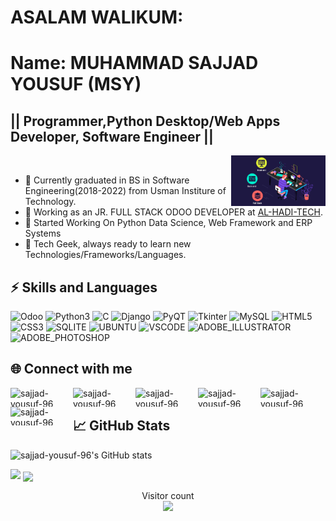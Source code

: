 # ASALAM WALIKUM: 
# Name: MUHAMMAD SAJJAD YOUSUF (MSY)

## || Programmer,Python Desktop/Web Apps Developer, Software Engineer ||

<div>

<img width="30%" src="image.gif" align="right" />



<br />
<ul>
<li>👷 Currently graduated in BS in Software Engineering(2018-2022) from Usman Institure of Technology. </li>
<li>💼 Working as an JR. FULL STACK ODOO DEVELOPER at <a href="https://alhaditech.com/"> AL-HADI-TECH</a>. </li>
<li>🔭 Started Working On Python Data Science, Web Framework and ERP Systems</li>
<li>🌱 Tech Geek, always ready to learn new Technologies/Frameworks/Languages.</li>
</ul>

</div>

## ⚡ Skills and Languages
![Odoo](https://img.shields.io/badge/Odoo-ca03fc?style=flat-square&logo=Odoo&logoColor=Pink)
![Python3](https://img.shields.io/badge/Python-3776AB?style=flat-square&logo=python&logoColor=white)
![C](https://img.shields.io/badge/C-276DC2?style=flat-square&logo=C&logoColor=white)
![Django](https://img.shields.io/badge/Django-092e20?style=flat-square&logo=Django&logoColor=white)
![PyQT](https://img.shields.io/badge/PyQt-0d544f?style=flat-square&logo=Qt&logoColor=white)
![Tkinter](https://img.shields.io/badge/Tkinter-3859a3?style=flat-square&logo=Tkinter&logoColor=white)
![MySQL](https://img.shields.io/badge/MySQL-4479A1?style=flat-square&logo=MySQL&logoColor=white)
![HTML5](https://img.shields.io/badge/HTML5-e34c26?style=flat-square&logo=Html5&logoColor=white)
![CSS3](https://img.shields.io/badge/CSS3-264de4?style=flat-square&logo=Css3&logoColor=white)
![SQLITE](https://img.shields.io/badge/SQLite-07405E?style=flat-square&logo=sqlite&logoColor=white)
![UBUNTU](https://img.shields.io/badge/Ubuntu-E95420?style=flat-square&logo=ubuntu&logoColor=white)
![VSCODE](https://img.shields.io/badge/Visual_Studio_Code-0078D4?style=flat-square&logo=visual%20studio%20code&logoColor=white)
![ADOBE_ILLUSTRATOR](https://img.shields.io/badge/Adobe%20Illustrator-FF9A00?style=flat-square&logo=adobe%20illustrator&logoColor=white)
![ADOBE_PHOTOSHOP](https://img.shields.io/badge/Adobe%20Photoshop-31A8FF?style=flat-square&logo=Adobe%20Photoshop&logoColor=black)

## 🌐 Connect with me
[<img align="left" alt="sajjad-yousuf-96 Twitter" height="30px" width="100px" src="https://img.shields.io/badge/Twitter-1DA1F2?style=for-the-badge&logo=Twitter&logoColor=white" />][twitter]
[<img align="left" alt="sajjad-yousuf-96 LinkedIn" height="30px" width="100px" src="https://img.shields.io/badge/Linkedin-0A66C2?style=for-the-badge&logo=Linkedin&logoColor=white" />][linkedin]
[<img align="left" alt="sajjad-yousuf-96 Instagram" height="30px" width="100px" src="https://img.shields.io/badge/Instagram-E4405F?style=for-the-badge&logo=instagram&logoColor=white" />][instagram]
[<img align="left" alt="sajjad-yousuf-96 Facebook" height="30px" width="100px" src="https://img.shields.io/badge/Facebook-3b5998?style=for-the-badge&logo=facebook&logoColor=white" />][facebook]
[<img align="left" alt="sajjad-yousuf-96 Facebook" height="30px" width="100px" src="https://img.shields.io/badge/HackerRank-2EC866?style=for-the-badge&logo=HackerRank&logoColor=black" />][hackerrank]
[<img align="left" alt="sajjad-yousuf-96 Facebook" height="30px" width="100px" src="https://img.shields.io/badge/Gmail-EA4335?style=for-the-badge&logo=Gmail&logoColor=white" />][gmail]
<br />


## &#x1f4c8; GitHub Stats
![sajjad-yousuf-96's GitHub stats](https://github-readme-stats.vercel.app/api?username=sajjad-yousuf-96&show_icons=true&theme=gotham)
<!-- <img align="center" src="https://github-readme-stats.vercel.app/api/top-langs?username=sajjad-yousuf-96&show_icons=true&locale=en&layout=compact&theme=radical" width=60% /> -->
<img src="https://github-readme-stats.vercel.app/api/top-langs/?username=sajjad-yousuf-96&count_private=true&theme=radical" width="40%">
<img align="center" src="https://github-readme-streak-stats.herokuapp.com/?user=sajjad-yousuf-96&theme=radical"  width=60% />
<!-- ![GitHub Activity Graph](https://activity-graph.herokuapp.com/graph?username=sajjad-yousuf-96&bg_color=000000&color=4fff67&line=4fff67&point=ffffff&area=true&hide_border=true)   -->


[twitter]: https://twitter.com/sajjadyousuf96
[instagram]: https://instagram.com/sajjad.yousuf.96/
[linkedin]: https://www.linkedin.com/in/muhammad-sajjad-yousuf-2925a1178/
[facebook]: https://www.facebook.com/sajjad.yousuf.96
[hackerrank]: https://www.hackerrank.com/sajjad_yousuf_96
[gmail]: mailto:sajjad.yousuf.96@gmail.com

<!-- Put this code anywhere in the body of your page where you want the badge to show up. -->

<div itemscope itemtype='http://schema.org/Person' class='fiverr-seller-widget' style='display: inline-block;'>
     <a itemprop='url' href=https://www.fiverr.com/sajjad1999 rel="nofollow" target="_blank" style='display: inline-block;'>
        <div class='fiverr-seller-content' id='fiverr-seller-widget-content-beacd5b7-3b2f-4eff-b434-7474920d2e2f' itemprop='contentURL' style='display: none;'></div>
        <div id='fiverr-widget-seller-data' style='display: none;'>
            <div itemprop='name' >sajjad1999</div>
            <div itemscope itemtype='http://schema.org/Organization'><span itemprop='name'>Fiverr</span></div>
            <div itemprop='jobtitle'>Seller</div>
            <div itemprop='description'>I am familiar with Python Language as well as Python GUI(PYQT5 or TKinter) and DJANGO framework having experience of 3.5 + years, working as influencer marketing as well and my aim is not to earn but convince the customers towards my work</div>
        </div>
    </a>
</div>

<script id='fiverr-seller-widget-script-beacd5b7-3b2f-4eff-b434-7474920d2e2f' src='https://widgets.fiverr.com/api/v1/seller/sajjad1999?widget_id=beacd5b7-3b2f-4eff-b434-7474920d2e2f' data-config='{"category_name":"Programming \u0026 Tech"}' async='true' defer='true'></script>


<p align="center"> 
  Visitor count<br>
  <img src="https://profile-counter.glitch.me/sajjad-yousuf-96/count.svg" />
</p>
